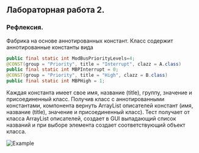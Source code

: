 ## Лабораторная работа 2. 
### Рефлексия. 
Фабрика на основе аннотированных констант. Класс содержит аннотированные константы вида
```java
public final static int ModBusPriorityLevels=4;
@CONST(group = "Priority", title = "Interrupt", clazz = A.class)
public final static int MBPInterrupt = 0;
@CONST(group = "Priority", title = "High", clazz = B.class)
public final static int MBPHigh = 1;
```
Каждая константа имеет свое имя, название (title), группу, значение и присоединенный класс. Получив класс с аннотированными константами, компонента вернуть ArrayList описателей констант (имя, название (title), значение и присоединенный класс). Тест получает от класса ArrayList описателей, создает в GUI выпадающий список названий и при выборе элемента создает соответствующий объект класса.

![Example](./assets/example.gif)